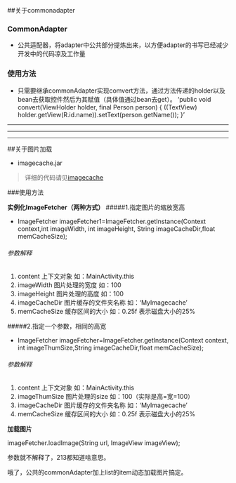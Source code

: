 ##关于commonadapter
### CommonAdapter
 - 公共适配器，将adapter中公共部分提炼出来，以方便adapter的书写已经减少开发中的代码凉及工作量

### 使用方法
 - 只需要继承commonAdapter实现comvert方法，通过方法传递的holder以及bean去获取控件然后为其赋值（具体值通过bean去get）。
‘public void convert(ViewHolder holder, final Person person) {
((TextView) holder.getView(R.id.name)).setText(person.getName());
}’








---

---

---




##关于图片加载
 - imagecache.jar
>详细的代码请见[imagecache](https://github.com/183619962/imagecache)

###使用方法

**实例化ImageFetcher（两种方式）**
#####1.指定图片的缩放宽高
- ImageFetcher imageFetcher1=ImageFetcher.getInstance(Context context,int imageWidth, int imageHeight, String imageCacheDir,float memCacheSize);

###### 参数解释
 1.	content  上下文对象  如：MainActivity.this
 2.	imageWidth  图片处理的宽度 如：100
 3.	imageHeight 图片处理的高度 如：100
 4.	imageCacheDir 图片缓存的文件夹名称 如：‘MyImagecache’
 5. memCacheSize 缓存区间的大小 如：0.25f 表示磁盘大小的25%





#####2.指定一个参数，相同的高宽
- ImageFetcher imageFetcher=ImageFetcher.getInstance(Context context, int imageThumSize,String imageCacheDir,float memCacheSize);
###### 参数解释
 1. content  上下文对象  如：MainActivity.this
 2. imageThumSize  图片处理的size 如：100（实际是高=宽=100）
 3. imageCacheDir 图片缓存的文件夹名称 如：‘MyImagecache’
 4. memCacheSize 缓存区间的大小 如：0.25f 表示磁盘大小的25%


**加载图片**

imageFetcher.loadImage(String url, ImageView imageView);

参数就不解释了，213都知道啥意思。

哦了，公共的commonAdapter加上list的item动态加载图片搞定。
